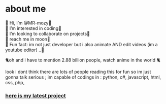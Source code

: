 <h1>about me</h1>
🥂 Hi, I’m @MR-mozy🍷<br>
🍷 I’m interested in coding🥂<br>
🥂 I’m looking to collaborate on projects🍷<br>
🍷 reach me in moon🥂<br>
🥂 Fun fact: im not just developer but i also animate AND edit videos (im a youtube editor) ..🍷<br>

🐈oh and i have to mention 2.88 billion people, watch anime in the world 🐈

look i dont think there are lots of people reading this for fun so im just gonna talk serious ;
im capable of codings in : python, c#, javascript, html, css, php, 

<h3><a href="[zixus](https://github.com/MR-mozy/zixus)">here is my latest project</a></h3>
<!---
MR-mozy/MR-mozy is a ✨ special ✨ repository because its `README.md` (this file) appears on your GitHub profile.
You can click the Preview link to take a look at your changes.
--->

